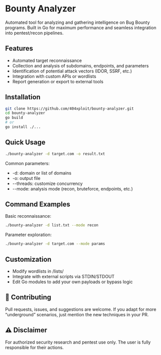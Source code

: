

# Bounty Analyzer

Automated tool for analyzing and gathering intelligence on Bug Bounty programs. Built in Go for maximum performance and seamless integration into pentest/recon pipelines.

##  Features

- Automated target reconnaissance
- Collection and analysis of subdomains, endpoints, and parameters
- Identification of potential attack vectors (IDOR, SSRF, etc.)
- Integration with custom APIs or wordlists
- Report generation or export to external tools

##  Installation

```bash
git clone https://github.com/404xploit/bounty-analyzer.git
cd bounty-analyzer
go build
# or
go install ./...
```

##  Quick Usage

```bash
./bounty-analyzer -d target.com -o result.txt
```

Common parameters:

- -d: domain or list of domains
- -o: output file
- --threads: customize concurrency
- --mode: analysis mode (recon, bruteforce, endpoints, etc.)

##  Command Examples

Basic reconnaissance:
```bash
./bounty-analyzer -d list.txt --mode recon
```

Parameter exploration:
```bash
./bounty-analyzer -d target.com --mode params
```

##  Customization

- Modify wordlists in /lists/
- Integrate with external scripts via STDIN/STDOUT
- Edit Go modules to add your own payloads or bypass logic

## 🤝 Contributing

Pull requests, issues, and suggestions are welcome.
If you adapt for more “underground” scenarios, just mention the new techniques in your PR.

## ⚠️ Disclaimer

For authorized security research and pentest use only. The user is fully responsible for their actions.

